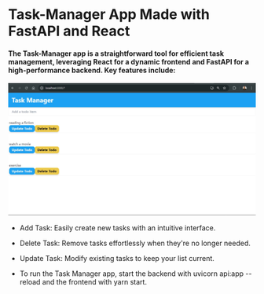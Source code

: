 # Task-Manager App Made with FastAPI and React
#### The Task-Manager app is a straightforward tool for efficient task management, leveraging React for a dynamic frontend and FastAPI for a high-performance backend. Key features include:
![shot](https://github.com/kira23j/FastReactX/blob/main/01.Task-Manager-FastAPI%20%26%20React/screenshots/1.JPG)
- Add Task: Easily create new tasks with an intuitive interface.
- Delete Task: Remove tasks effortlessly when they're no longer needed.
- Update Task: Modify existing tasks to keep your list current.

- To run the Task Manager app, start the backend with uvicorn api:app --reload and the frontend with yarn start.
